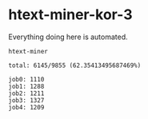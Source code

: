 # htext-miner-kor-3

Everything doing here is automated.

```
htext-miner

total: 6145/9855 (62.35413495687469%)

job0: 1110
job1: 1288
job2: 1211
job3: 1327
job4: 1209
```